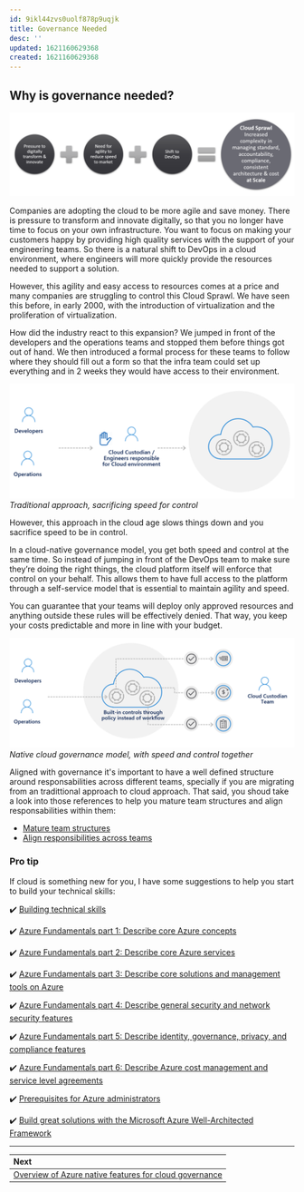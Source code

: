 ```yaml
---
id: 9ikl44zvs0uolf878p9uqjk
title: Governance Needed
desc: ''
updated: 1621160629368
created: 1621160629368
---
```

## Why is governance needed?

![Why is governance needed?](./assets/images/governance-needed.png)

Companies are adopting the cloud to be more agile and save money. There is pressure to transform and innovate digitally, so that you no longer have time to focus on your own infrastructure. You want to focus on making your customers happy by providing high quality services with the support of your engineering teams. So there is a natural shift to DevOps in a cloud environment, where engineers will more quickly provide the resources needed to support a solution.

However, this agility and easy access to resources comes at a price and many companies are struggling to control this Cloud Sprawl. We have seen this before, in early 2000, with the introduction of virtualization and the proliferation of virtualization.

How did the industry react to this expansion? We jumped in front of the developers and the operations teams and stopped them before things got out of hand. We then introduced a formal process for these teams to follow where they should fill out a form so that the infra team could set up everything and in 2 weeks they would have access to their environment.

![traditional-approach](./assets/images/traditional-approach.png)  
_Traditional approach, sacrificing speed for control_

However, this approach in the cloud age slows things down and you sacrifice speed to be in control.

In a cloud-native governance model, you get both speed and control at the same time. So instead of jumping in front of the DevOps team to make sure they’re doing the right things, the cloud platform itself will enforce that control on your behalf. This allows them to have full access to the platform through a self-service model that is essential to maintain agility and speed.

You can guarantee that your teams will deploy only approved resources and anything outside these rules will be effectively denied. That way, you keep your costs predictable and more in line with your budget.

![cloud-governance-approach](./assets/images/cloud-governance-approach.png)  
_Native cloud governance model, with speed and control together_

Aligned with governance it's important to have a well defined structure around responsabilities across different teams, specially if you are migrating from an tradittional approach to cloud approach. That said, you shoud take a look into those references to help you mature team structures and align responsabilities within them:

* [Mature team structures](https://docs.microsoft.com/en-us/azure/cloud-adoption-framework/organize/organization-structures)
* [Align responsibilities across teams](https://docs.microsoft.com/en-us/azure/cloud-adoption-framework/organize/raci-alignment)

### Pro tip

If cloud is something new for you, I have some suggestions to help you start to build your technical skills:

✔️ [Building technical skills](https://docs.microsoft.com/en-us/azure/cloud-adoption-framework/organize/suggested-skills)

✔️ [Azure Fundamentals part 1: Describe core Azure concepts](https://docs.microsoft.com/en-us/learn/paths/az-900-describe-cloud-concepts/)

✔️ [Azure Fundamentals part 2: Describe core Azure services](https://docs.microsoft.com/en-us/learn/paths/az-900-describe-core-azure-services/)

✔️ [Azure Fundamentals part 3: Describe core solutions and management tools on Azure](https://docs.microsoft.com/en-us/learn/paths/az-900-describe-core-solutions-management-tools-azure/)

✔️ [Azure Fundamentals part 4: Describe general security and network security features](https://docs.microsoft.com/en-us/learn/paths/az-900-describe-general-security-network-security-features/)

✔️ [Azure Fundamentals part 5: Describe identity, governance, privacy, and compliance features](https://docs.microsoft.com/en-us/learn/paths/az-900-describe-identity-governance-privacy-compliance-features/)

✔️ [Azure Fundamentals part 6: Describe Azure cost management and service level agreements](https://docs.microsoft.com/en-us/learn/paths/az-900-describe-azure-cost-management-service-level-agreements/)

✔️ [Prerequisites for Azure administrators](https://docs.microsoft.com/en-us/learn/paths/azure-administrator-prerequisites/)

✔️ [Build great solutions with the Microsoft Azure Well-Architected Framework](https://docs.microsoft.com/en-us/learn/paths/azure-well-architected-framework/)

---
| Next |
|:-----
| [Overview of Azure native features for cloud governance](overview-native-features.md)
